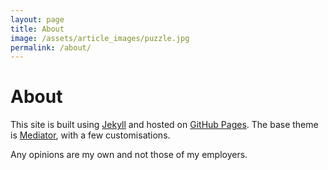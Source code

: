 ```yaml
---
layout: page
title: About
image: /assets/article_images/puzzle.jpg
permalink: /about/
---
```


# About

This site is built using [Jekyll](http://jekyllrb.com) and hosted on [GitHub Pages](https://pages.github.com). The base theme is [Mediator](https://github.com/dirkfabisch/mediator), with a few customisations.

Any opinions are my own and not those of my employers.